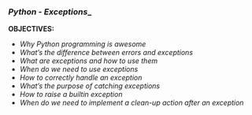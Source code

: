 ### _**Python - Exceptions**__

**OBJECTIVES:**

- _Why Python programming is awesome_
- _What’s the difference between errors and exceptions_
- _What are exceptions and how to use them_
- _When do we need to use exceptions_
- _How to correctly handle an exception_
- _What’s the purpose of catching exceptions_
- _How to raise a builtin exception_
- _When do we need to implement a clean-up action after an exception_
